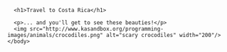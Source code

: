 <!DOCTYPE html>
<html>
  <head> 
   <meta charset="utf-8">
   <title>Project: Travel webpage</title>
  </head>
  <body>
  
      <h1>Travel to Costa Rica</h1>
      
      <p>... and you'll get to see these beauties!</p>
      <img src="http://www.kasandbox.org/programming-images/animals/crocodiles.png" alt="scary crocodiles" width="200"/>
    </body>
  </html>

